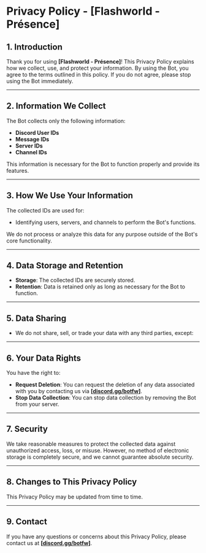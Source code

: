 # Privacy Policy - [Flashworld - Présence]

## 1. Introduction
Thank you for using **[Flashworld - Présence]**! This Privacy Policy explains how we collect, use, and protect your information. By using the Bot, you agree to the terms outlined in this policy. If you do not agree, please stop using the Bot immediately.

---

## 2. Information We Collect
The Bot collects only the following information:
- **Discord User IDs**
- **Message IDs**
- **Server IDs**
- **Channel IDs**

This information is necessary for the Bot to function properly and provide its features.

---

## 3. How We Use Your Information
The collected IDs are used for:
- Identifying users, servers, and channels to perform the Bot's functions.

We do not process or analyze this data for any purpose outside of the Bot's core functionality.

---

## 4. Data Storage and Retention
- **Storage**: The collected IDs are securely stored.
- **Retention**: Data is retained only as long as necessary for the Bot to function.
---

## 5. Data Sharing
- We do not share, sell, or trade your data with any third parties, except:

---

## 6. Your Data Rights
You have the right to:
- **Request Deletion**: You can request the deletion of any data associated with you by contacting us via **[[discord.gg/botfw](https://discord.gg/botfw)]**.
- **Stop Data Collection**: You can stop data collection by removing the Bot from your server.

---

## 7. Security
We take reasonable measures to protect the collected data against unauthorized access, loss, or misuse. However, no method of electronic storage is completely secure, and we cannot guarantee absolute security.

---

## 8. Changes to This Privacy Policy
This Privacy Policy may be updated from time to time.

---

## 9. Contact
If you have any questions or concerns about this Privacy Policy, please contact us at **[[discord.gg/botfw](https://discord.gg/botfw)]**.

